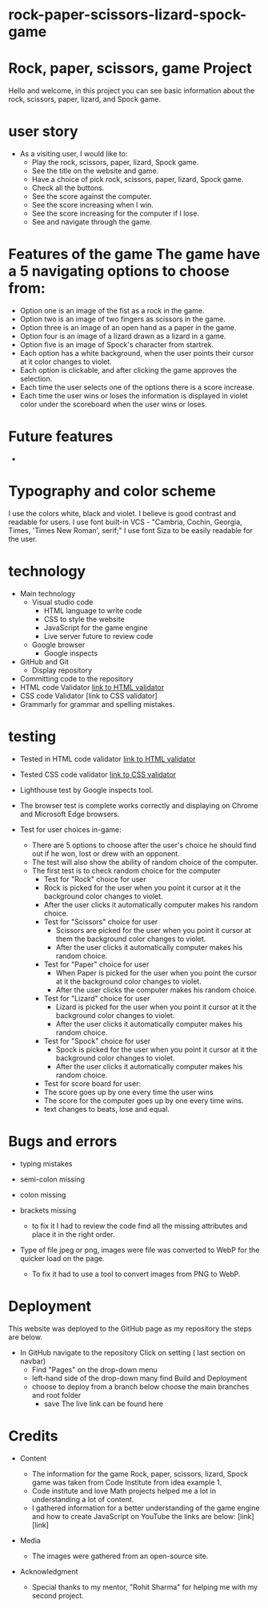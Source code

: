 # rock-paper-scissors-lizard-spock-game
# Rock, paper, scissors, game Project

Hello and welcome, in this project you can see basic information about the rock, scissors, paper, lizard, and Spock game. 

# user story 

* As a visiting user, I would like to:
    * Play the rock, scissors, paper, lizard, Spock game.
    * See the title on the website and game.
    * Have a choice of pick rock, scissors, paper, lizard, Spock game.
    * Check all the buttons.
    * See the score against the computer.
    * See the score increasing when I win.
    * See the score increasing for the computer if I lose.
    * See and navigate through the game.


# Features of the game The game have a 5 navigating options to choose from:
* Option one is an image of the fist as a rock in the game.
* Option two is an image of two fingers as scissors in the game.
* Option three is an image of an open hand as a paper in the game.
* Option four is an image of a lizard drawn as a lizard in a game.
* Option five is an image of Spock's character from startrek.
* Each option has a white background, when the user points their cursor at it color changes to violet.
* Each option is clickable, and after clicking the game approves the selection. 
* Each time the user selects one of the options there is a score increase. 
* Each time the user wins or loses the information is displayed in violet color under the scoreboard when the user wins or loses.

# Future features 
* 

# Typography and color scheme 

I use the colors white, black and violet. I believe is good contrast and readable for users.
I use font built-in VCS - "Cambria, Cochin, Georgia, Times, 'Times New Roman', serif;" 
I use font Siza to be easily readable for the user. 


# technology 

* Main technology 
    * Visual studio code
        * HTML language to write code
        * CSS to style the website
        * JavaScript for the game engine 
        * Live server future to review code
    * Google browser 
        * Google inspects
* GitHub and Git 
    * Display repository 
* Committing code to the repository 
* HTML code Validator [link to HTML validator](https://validator.w3.org/)
* CSS code Validator [link to CSS validator]
* Grammarly for grammar and spelling mistakes.



# testing 

* Tested in HTML code validator [link to HTML validator](https://validator.w3.org/)
    <img>
* Tested CSS code validator [link to CSS validator](https://jigsaw.w3.org/css-validator/)
    <img>

* Lighthouse test by Google inspects tool. 
    <img>
 * The browser test is complete works correctly and displaying on Chrome and Microsoft Edge browsers.
   <img>
   <img>

* Test for user choices in-game:
    * There are 5 options to choose after the user's choice he should find out if he won, lost or drew with an opponent.
    * The test will also show the ability of random choice of the computer.
    * The first test is to check random choice for the computer    
        * Test for "Rock" choice for user 
            <img>
        * Rock is picked for the user when you point it cursor at it the background color changes to violet.
        * After the user clicks it automatically computer makes his random choice. 
        * Test for "Scissors" choice for user
            <img>
            * Scissors are picked for the user when you point it cursor at them the background color changes to violet.
            * After the user clicks it automatically computer makes his random choice. 
        * Test for "Paper" choice for user
            * When Paper is picked for the user when you point the cursor at it the background color changes to violet.
            * After the user clicks the computer makes his random choice. 
        * Test for "Lizard" choice for user
            * Lizard is picked for the user when you point it cursor at it the background color changes to violet.
            * After the user clicks it automatically computer makes his random choice.
        * Test for "Spock" choice for user
            * Spock is picked for the user when you point it cursor at it the background color changes to violet.
            * After the user clicks it automatically computer makes his random choice.
        * Test for score board for user:
        * The score goes up by one every time the user wins
        * The score for the computer goes up by one every time wins. 
            <img>
        * text changes to beats, lose and equal. 
            <img>
            <img>
            <img>


# Bugs and errors 

 * typing mistakes 
 * semi-colon missing  
 * colon missing 
 * brackets missing

    * to fix it I had to review the code find all the missing attributes and place it in the right order.  

* Type of file jpeg or png, images were file was converted to WebP for the quicker load on the page.
    * To fix it had to use a tool to convert images from PNG to WebP.


# Deployment

This website was deployed to the GitHub page as my repository the steps are below.
* In GitHub navigate to the repository
Click on setting ( last section on navbar)
    * Find "Pages" on the drop-down menu 
    * left-hand side of the drop-down many find Build and Deployment
    * choose to deploy from a branch below choose the main branches and root folder 
        * save
The live link can be found here <link>

# Credits

* Content
    * The information for the game Rock, paper, scissors, lizard, Spock game was taken from Code Institute from idea example 1.
    * Code institute and love Math projects helped me a lot in understanding a lot of content. 
    * I gathered information for a better understanding of the game engine and how to create JavaScript on YouTube the links are below: 
        [link]
        [link]
* Media
    * The images were gathered from an open-source site.

* Acknowledgment
    * Special thanks to my mentor, "Rohit Sharma" for helping me with my second project. 
        